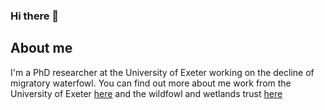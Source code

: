 ### Hi there 👋

## About me
I'm a PhD researcher at the University of Exeter working on the decline of migratory waterfowl. You can find out more about me work from the University of Exeter [here](https://biosciences.exeter.ac.uk/staff/profile/index.php?web_id=Luke_Ozsanlav-Harris) and the wildfowl and wetlands trust [here](https://www.wwt.org.uk/our-work/wetland-conservation-unit/meet-the-team/luke-ozsanlav-harris/)
